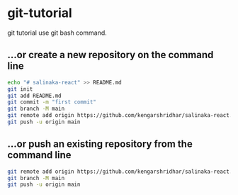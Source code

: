 # git-tutorial
git tutorial use git bash command.

## …or create a new repository on the command line
```sh
echo "# salinaka-react" >> README.md
git init
git add README.md
git commit -m "first commit"
git branch -M main
git remote add origin https://github.com/kengarshridhar/salinaka-react.git
git push -u origin main
```

## …or push an existing repository from the command line
```sh
git remote add origin https://github.com/kengarshridhar/salinaka-react.git
git branch -M main
git push -u origin main
```
